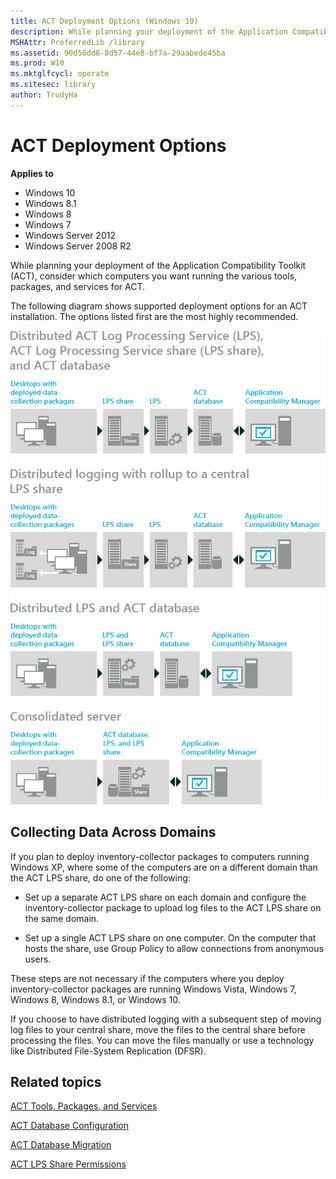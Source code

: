 ```yaml
---
title: ACT Deployment Options (Windows 10)
description: While planning your deployment of the Application Compatibility Toolkit (ACT) consider which computers you want running the various tools packages and services for ACT.
MSHAttr: PreferredLib /library
ms.assetid: 90d56dd8-8d57-44e8-bf7a-29aabede45ba
ms.prod: W10
ms.mktglfcycl: operate
ms.sitesec: library
author: TrudyHa
---
```


# ACT Deployment Options


**Applies to**

-   Windows 10
-   Windows 8.1
-   Windows 8
-   Windows 7
-   Windows Server 2012
-   Windows Server 2008 R2

While planning your deployment of the Application Compatibility Toolkit (ACT), consider which computers you want running the various tools, packages, and services for ACT.

The following diagram shows supported deployment options for an ACT installation. The options listed first are the most highly recommended.

![act supported topologies](images/dep-win8-l-act-supportedtopologies.jpg)

## Collecting Data Across Domains


If you plan to deploy inventory-collector packages to computers running Windows XP, where some of the computers are on a different domain than the ACT LPS share, do one of the following:

-   Set up a separate ACT LPS share on each domain and configure the inventory-collector package to upload log files to the ACT LPS share on the same domain.

-   Set up a single ACT LPS share on one computer. On the computer that hosts the share, use Group Policy to allow connections from anonymous users.

These steps are not necessary if the computers where you deploy inventory-collector packages are running Windows Vista, Windows 7, Windows 8, Windows 8.1, or Windows 10.

If you choose to have distributed logging with a subsequent step of moving log files to your central share, move the files to the central share before processing the files. You can move the files manually or use a technology like Distributed File-System Replication (DFSR).

## Related topics


[ACT Tools, Packages, and Services](act-tools-packages-and-services.md)

[ACT Database Configuration](act-database-configuration.md)

[ACT Database Migration](act-database-migration.md)

[ACT LPS Share Permissions](act-lps-share-permissions.md)

 

 





